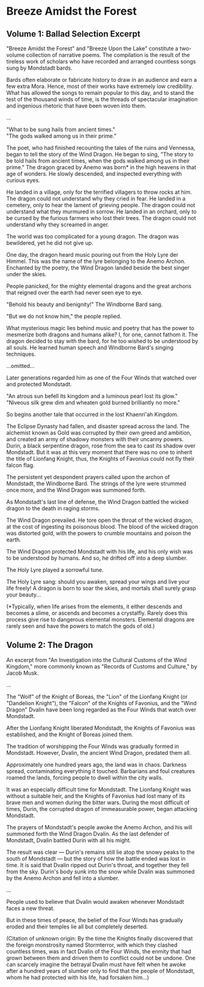 # Breeze Amidst the Forest

## Volume 1: Ballad Selection Excerpt

"Breeze Amidst the Forest" and "Breeze Upon the Lake" constitute a two-volume collection of narrative poems. The
compilation is the result of the tireless work of scholars who have recorded and arranged countless songs sung by
Mondstadt bards.

Bards often elaborate or fabricate history to draw in an audience and earn a few extra Mora. Hence, most of their works
have extremely low credibility. What has allowed the songs to remain popular to this day, and to stand the test of the
thousand winds of time, is the threads of spectacular imagination and ingenious rhetoric that have been woven into them.

...

"What to be sung hails from ancient times."  
"The gods walked among us in their prime."

The poet, who had finished recounting the tales of the ruins and Vennessa, began to tell the story of the Wind Dragon.
He began to sing, "The story to be told hails from ancient times, when the gods walked among us in their prime." The
dragon graced by Anemo was born* in the high heavens in that age of wonders. He slowly descended, and inspected
everything with curious eyes.

He landed in a village, only for the terrified villagers to throw rocks at him. The dragon could not understand why they
cried in fear. He landed in a cemetery, only to hear the lament of grieving people. The dragon could not understand what
they murmured in sorrow. He landed in an orchard, only to be cursed by the furious farmers who lost their trees. The
dragon could not understand why they screamed in anger.

The world was too complicated for a young dragon. The dragon was bewildered, yet he did not give up.

One day, the dragon heard music pouring out from the Holy Lyre der Himmel. This was the name of the lyre belonging to
the Anemo Archon. Enchanted by the poetry, the Wind Dragon landed beside the best singer under the skies.

People panicked, for the mighty elemental dragons and the great archons that reigned over the earth had never seen eye
to eye.

"Behold his beauty and benignity!" The Windborne Bard sang.

"But we do not know him," the people replied.

What mysterious magic lies behind music and poetry that has the power to mesmerize both dragons and humans alike? I, for
one, cannot fathom it. The dragon decided to stay with the bard, for he too wished to be understood by all souls. He
learned human speech and Windborne Bard's singing techniques.

...omitted...

Later generations regarded him as one of the Four Winds that watched over and protected Mondstadt.

"An atrous sun befell its kingdom and a luminous pearl lost its glow."  
"Niveous silk grew dim and wheaten gold burned brilliantly no more."

So begins another tale that occurred in the lost Khaenri'ah Kingdom.

The Eclipse Dynasty had fallen, and disaster spread across the land. The alchemist known as Gold was corrupted by their
own greed and ambition, and created an army of shadowy monsters with their uncanny powers. Durin, a black serpentine
dragon, rose from the sea to cast its shadow over Mondstadt. But it was at this very moment that there was no one to
inherit the title of Lionfang Knight, thus, the Knights of Favonius could not fly their falcon flag.

The persistent yet despondent prayers called upon the archon of Mondstadt, the Windborne Bard. The strings of the lyre
were strummed once more, and the Wind Dragon was summoned forth.

As Mondstadt's last line of defense, the Wind Dragon battled the wicked dragon to the death in raging storms.

The Wind Dragon prevailed. He tore open the throat of the wicked dragon, at the cost of ingesting its poisonous blood.
The blood of the wicked dragon was distorted gold, with the powers to crumble mountains and poison the earth.

The Wind Dragon protected Mondstadt with his life, and his only wish was to be understood by humans. And so, he drifted
off into a deep slumber.

The Holy Lyre played a sorrowful tune.

The Holy Lyre sang: should you awaken, spread your wings and live your life freely! A dragon is born to soar the skies,
and mortals shall surely grasp your beauty...

(*Typically, when life arises from the elements, it either descends and becomes a slime, or ascends and becomes a
crystalfly. Rarely does this process give rise to dangerous elemental monsters. Elemental dragons are rarely seen and
have the powers to match the gods of old.)

## Volume 2: The Dragon

An excerpt from "An Investigation into the Cultural Customs of the Wind Kingdom," more commonly known as "Records of
Customs and Culture," by Jacob Musk.

...

The "Wolf" of the Knight of Boreas, the "Lion" of the Lionfang Knight (or "Dandelion Knight"), the "Falcon" of the
Knights of Favonius, and the "Wind Dragon" Dvalin have been long regarded as the Four Winds that watch over Mondstadt.

After the Lionfang Knight liberated Mondstadt, the Knights of Favonius was established, and the Knight of Boreas joined
them.

The tradition of worshipping the Four Winds was gradually formed in Mondstadt. However, Dvalin, the ancient Wind Dragon,
predated them all.

Approximately one hundred years ago, the land was in chaos. Darkness spread, contaminating everything it touched.
Barbarians and foul creatures roamed the lands, forcing people to dwell within the city walls.

It was an especially difficult time for Mondstadt. The Lionfang Knight was without a suitable heir, and the Knights of
Favonius had lost many of its brave men and women during the bitter wars. During the most difficult of times, Durin, the
corrupted dragon of immeasurable power, began attacking Mondstadt.

The prayers of Mondstadt's people awoke the Anemo Archon, and his will summoned forth the Wind Dragon Dvalin. As the
last defender of Mondstadt, Dvalin battled Durin with all his might.

The result was clear — Durin's remains still lie atop the snowy peaks to the south of Mondstadt — but the story of how
the battle ended was lost in time. It is said that Dvalin ripped out Durin's throat, and together they fell from the
sky. Durin's body sunk into the snow while Dvalin was summoned by the Anemo Archon and fell into a slumber.

...

People used to believe that Dvalin would awaken whenever Mondstadt faces a new threat.

But in these times of peace, the belief of the Four Winds has gradually eroded and their temples lie all but completely
deserted.

(Citation of unknown origin: By the time the Knights finally discovered that the foreign monstrosity named Stormterror,
with which they clashed countless times, was in fact Dvalin of the Four Winds, the enmity that had grown between them
and driven them to conflict could not be undone. One can scarcely imagine the betrayal Dvalin must have felt when he
awoke after a hundred years of slumber only to find that the people of Mondstadt, whom he had protected with his life,
had forsaken him...)
